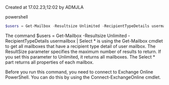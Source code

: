 Created at 17.02.23;12:02 by ADMJLA

powershell
````powershell
$users = Get-Mailbox -Resultsize Unlimited -RecipientTypeDetails usermailbox | Select *
````

The command $users = Get-Mailbox -Resultsize Unlimited -RecipientTypeDetails usermailbox | Select * is using the Get-Mailbox cmdlet to get all mailboxes that have a recipient type detail of user mailbox. The ResultSize parameter specifies the maximum number of results to return. If you set this parameter to Unlimited, it returns all mailboxes. The Select * part returns all properties of each mailbox.

Before you run this command, you need to connect to Exchange Online PowerShell. You can do this by using the Connect-ExchangeOnline cmdlet.